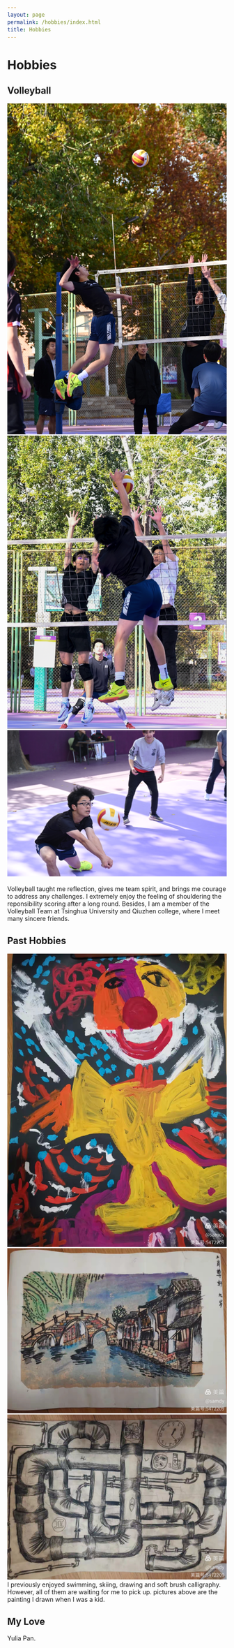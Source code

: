 ```yaml
---
layout: page
permalink: /hobbies/index.html
title: Hobbies
---
```


# Hobbies

## Volleyball

<div class="third">
<img src="/images/spike1.JPG">
<img src="/images/spike2.PNG">
<img src="/images/receive1.PNG">
</div>
<br>Volleyball taught me reflection, gives me team spirit, and brings me courage to address any challenges. I extremely enjoy the feeling of shouldering the reponsibility scoring after a long round. Besides, I am a member of the Volleyball Team at Tsinghua University and Qiuzhen college, where I meet many sincere friends. 


## Past Hobbies

<div class="third">
<img src="/images/paint1.JPG">
<img src="/images/paint2.JPG">
<img src="/images/paint3.JPG">
</div>
I previously enjoyed swimming, skiing, drawing and soft brush calligraphy. However, all of them are waiting for me to pick up. pictures above are the painting I drawn when I was a kid.

## My Love

Yulia Pan.
<br>


